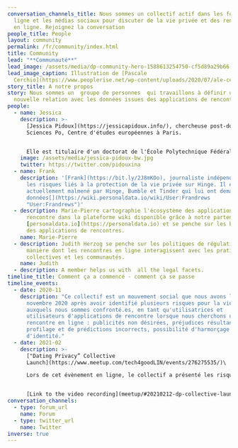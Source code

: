 ```yaml
---
conversation_channels_title: Nous sommes un collectif actif dans les forums en
  ligne et les médias sociaux pour discuter de la vie privée et des rencontres
  en ligne. Rejoignez la conversation
people_title: People
layout: community
permalink: /fr/community/index.html
title: Community
lead: "**Communauté**"
lead_image: /assets/media/dp-community-hero-1588613254750-cf5d89a29b66.jpg
lead_image_caption: Illustration de [Pascale
  Cerchio](https://www.peoplerise.net/wp-content/uploads/2020/07/ale-cerchio.png)
story_title: A notre propos
story: Nous sommes un  groupe de personnes  qui travaillons à définir une
  nouvelle relation avec les données issues des applications de rencontres.
people:
  - name: Jessica
    description: >-
      [Jessica Pidoux](https://jessicapidoux.info/), chercheuse post-doctorale à
      Sciences Po, Centre d'études européennes à Paris.


      Elle est titulaire d'un doctorat de l'École Polytechnique Fédérale de Lausanne, où elle a travaillé sur la mise en évidence des biais dans les algorithmes d'applications de rencontres.
    image: /assets/media/jessica-pidoux-bw.jpg
    twitter: https://twitter.com/pidouxina
  - name: Frank
    description: '[Frank](https://bit.ly/2J8mKOo), journaliste indépendant a révélé
      les risques liés à la protection de la vie privée sur Hinge. Il est
      actuellement malmené par Hinge, Bumble et Tinder qui lui ont demandé ses
      données[](https://wiki.personaldata.io/wiki/User:Frandrews
      "User:Frandrews")'
  - description: Marie-Pierre cartographie l'écosystème des applications de
      rencontre dans la plateforme wiki disponible grâce à notre partenaire
      [personaldata.io](https://personaldata.io) et se penche sur les brevets
      des applications de rencontres.
    name: Marie-Pierre
  - description: Judith Herzog se penche sur les politiques de régulation et sur la
      manière dont les rencontres en ligne interagissent avec les pratiques
      collectives et les communautés.
    name: Judith
  - description: A member helps us with  all the legal facets.
timeline_title: Comment ça a commencé - comment ça se passe
timeline_events:
  - date: 2020-11
    description: "Ce collectif est un mouvement social que nous avons lancé en
      novembre 2020 après avoir identifié plusieurs risques pour la vie privée
      auxquels nous sommes confronté.es, en tant qu'utilisatrices et
      utilisateurs d'applications de rencontre lorsque nous cherchons une
      rencontre en ligne : publicités non désirées, préjudices résultant d'un
      profilage et de prédictions incorrects, possibilité d'harmorçage et de vol
      d'identité."
  - date: 2021-02
    description: >-
      ["Dating Privacy” Collective
      Launch](https://www.meetup.com/tech4goodLIN/events/276275535/)\

      Lors de cet évènement en ligne, le collectif a présenté les risques que vous prenez en utilisant des applications de rencontres. Nous avons partagé des pratiques pour protéger votre vie privée et a expliqué comment vous pouvez récupérer vos données si vous voulez savoir ce qui se passe lorsque vous swipez et aimez. Nous avons également présenté notre premier grand projet :  agir [we want you to be involved in](/fr/act/sar).


      [Link to the video recording](meetup/#20210212-dp-collective-launch) [Link to the presentation](https://tinyurl.com/20210212datingprivacy)
conversation_channels:
  - type: forum_url
    name: Forum
  - type: twitter_url
    name: Twitter
inverse: true
---
```

